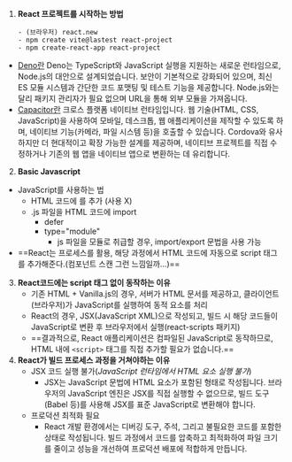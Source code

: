 1. **React 프로젝트를 시작하는 방법**
	```
	- (브라우저) react.new
	- npm create vite@lastest react-project
	- npm create-react-app react-project
	```
- [Deno란](https://kdydesign.github.io/2022/02/17/deno-tutorial/)
	Deno는 TypeScript와 JavaScript 실행을 지원하는 새로운 런타임으로, Node.js의 대안으로 설계되었습니다. 보안이 기본적으로 강화되어 있으며, 최신 ES 모듈 시스템과 간단한 코드 포맷팅 및 테스트 기능을 제공합니다. Node.js와는 달리 패키지 관리자가 필요 없으며 URL을 통해 외부 모듈을 가져옵니다.
- [Capacitor란](https://capacitorjs.com/)
	크로스 플랫폼 네이티브 런타임입니다. 웹 기술(HTML, CSS, JavaScript)을 사용하여 모바일, 데스크톱, 웹 애플리케이션을 제작할 수 있도록 하며, 네이티브 기능(카메라, 파일 시스템 등)을 호출할 수 있습니다. Cordova와 유사하지만 더 현대적이고 확장 가능한 설계를 제공하며, 네이티브 프로젝트를 직접 수정하거나 기존의 웹 앱을 네이티브 앱으로 변환하는 데 유리합니다.
2. **Basic Javascript** 
- JavaScript를 사용하는 법
	- HTML 코드에 <script></script>를 추가 (사용 X)
	- .js 파일을 HTML 코드에 import
		- defer
		- type="module"
			- js 파일을 모듈로 취급할 경우, import/export 문법을 사용 가능
- ==React는 프로세스를 활용, 해당 과정에서 HTML 코드에 자동으로 script 태그를 추가해준다.(컴포넌트 스캔 그런 느낌일까...)==
3. **React코드에는 script 태그 없이 동작하는 이유**
	- 기존 HTML + Vanilla.js의 경우, 서버가 HTML 문서를 제공하고, 클라이언트(브라우저)가 JavaScript를 실행하여 동적 요소를 처리
	- React의 경우, JSX(JavaScript XML)으로 작성되고, 빌드 시 해당 코드들이 JavaScript로 변환 후 브라우저에서 실행(react-scripts 패키지)
	- ==결과적으로, React 애플리케이션은 컴파일된 JavaScript로 동작하므로, HTML 내에 `<script>` 태그를 직접 추가할 필요가 없습니다.==
4. **React가 빌드 프로세스 과정을 거쳐야하는 이유**
	- JSX 코드 실행 불가(*JavaScript 런타임에서 HTML 요소 실행 불가*)
		- JSX는 JavaScript 문법에 HTML 요소가 포함된 형태로 작성됩니다. 브라우저의 JavaScript 엔진은 JSX를 직접 실행할 수 없으므로, 빌드 도구(Babel 등)를 사용해 JSX를 표준 JavaScript로 변환해야 합니다.
	- 프로덕션 최적화 필요
		- React 개발 환경에서는 디버깅 도구, 주석, 그리고 불필요한 코드를 포함한 상태로 작성됩니다. 빌드 과정에서 코드를 압축하고 최적화하여 파일 크기를 줄이고 성능을 개선하여 프로덕션 배포에 적합하게 만듭니다.
